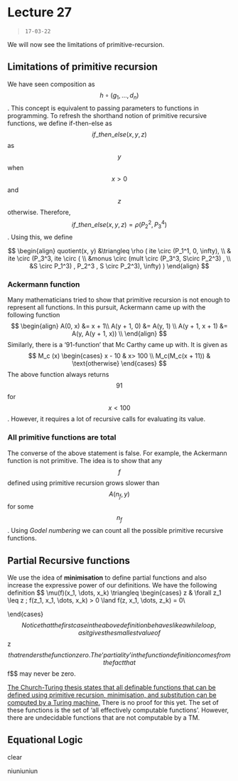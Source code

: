 # Lecture 27

> `17-03-22`

We will now see the limitations of primitive-recursion. 

## Limitations of primitive recursion

We have seen composition as $$h \circ (g_1, \dots, d_n)$$. This concept is equivalent to passing parameters to functions in programming. To refresh the shorthand notion of primitive recursive functions, we define if-then-else as $$if\_then\_else(x, y, z)$$ as $$y$$ when $$x > 0$$ and $$z$$ otherwise. Therefore, $$if\_then\_else(x, y, z) = \rho(P_2^2, P_3^4)$$. Using this, we define 


$$
\begin{align}
quotient(x, y) &\triangleq \rho
(
	ite \circ
		(P_1^1, 0, \infty), \\ & 	
	ite \circ 
		(P_3^3, 
			ite \circ 
				(  \\ &monus 	\circ 
					(mult \circ 
							(P_3^3, S\circ P_2^3)
					, \\ &S \circ P_1^3)
				, P_2^3 , S \circ P_2^3), 		\infty)
)
\end{align}
$$


### Ackermann function

Many mathematicians tried to show that primitive recursion is not enough to represent all functions. In this pursuit, Ackermann came up with the following function
$$
\begin{align}
A(0, x) &= x + 1\\
A(y + 1, 0) &= A(y, 1) \\
A(y + 1, x + 1) &= A(y, A(y + 1, x)) \\
\end{align}
$$
Similarly, there is a ‘91-function’ that Mc Carthy came up with. It is given as
$$
M_c (x)
\begin{cases}
	x - 10 & x> 100 \\
	M_c(M_c(x + 11)) & \text{otherwise}
\end{cases}
$$
The above function always returns $$91$$ for $$x < 100$$. However, it requires a lot of recursive calls for evaluating its value.

### All primitive functions are total

The converse of the above statement is false. For example, the Ackermann function is not primitive. The idea is to show that any $$f$$ defined using primitive recursion grows slower than $$A(n_f, y)$$ for some $$n_f$$. Using *Godel numbering* we can count all the possible primitive recursive functions.

## Partial Recursive functions

We use the idea of **minimisation** to define partial functions and also increase the expressive power of our definitions. We have the following definition
$$
\mu(f)(x_1, \dots, x_k) \triangleq \begin{cases}
	z & \forall z_1 \leq z \; f(z_1, x_1, \dots, x_k) > 0 \land f(z, x_1, \dots, z_k) = 0\\
		
\end{cases}
$$
Notice that the first case in the above definition behaves like a while loop, as it gives the smallest value of $$z$$ that renders the function zero. The ‘partiality’ in the function definition comes from the fact that $$f$$ may never be zero. 

<u>The Church-Turing thesis states that all definable functions that can be defined using primitive recursion, minimisation, and substitution can be computed by a Turing machine.</u> There is no proof for this yet. The set of these functions is the set of ‘all effectively computable functions’. However, there are undecidable functions that are not computable by a TM. 

## Equational Logic

clear

niuniuniun